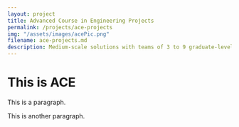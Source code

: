 ```yaml
---
layout: project
title: Advanced Course in Engineering Projects
permalink: /projects/ace-projects
img: "/assets/images/acePic.png"
filename: ace-projects.md
description: Medium-scale solutions with teams of 3 to 9 graduate-level cybersecurity challenge problems including hardware security, malware analysis and development, and pre and post exploitation attacking.
---
```


<html lang="en">
<meta charset="UTF-8">
<meta name="viewport" content="width=device-width,initial-scale=1">
<link rel="stylesheet" href="">

<body>

<div class="">
 <h1>This is ACE</h1>
 <p>This is a paragraph.</p>
 <p>This is another paragraph.</p>
</div>

</body>
</html>
